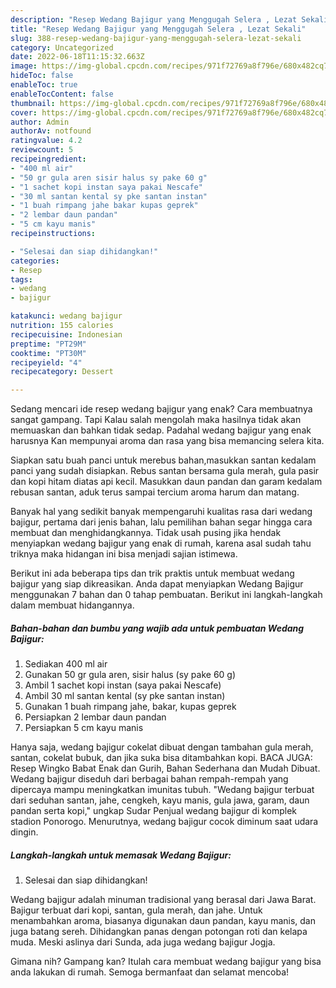 ```yaml
---
description: "Resep Wedang Bajigur yang Menggugah Selera , Lezat Sekali"
title: "Resep Wedang Bajigur yang Menggugah Selera , Lezat Sekali"
slug: 388-resep-wedang-bajigur-yang-menggugah-selera-lezat-sekali
category: Uncategorized
date: 2022-06-18T11:15:32.663Z
image: https://img-global.cpcdn.com/recipes/971f72769a8f796e/680x482cq70/wedang-bajigur-foto-resep-utama.jpg
hideToc: false
enableToc: true
enableTocContent: false
thumbnail: https://img-global.cpcdn.com/recipes/971f72769a8f796e/680x482cq70/wedang-bajigur-foto-resep-utama.jpg
cover: https://img-global.cpcdn.com/recipes/971f72769a8f796e/680x482cq70/wedang-bajigur-foto-resep-utama.jpg
author: Admin
authorAv: notfound
ratingvalue: 4.2
reviewcount: 5
recipeingredient:
- "400 ml air"
- "50 gr gula aren sisir halus sy pake 60 g"
- "1 sachet kopi instan saya pakai Nescafe"
- "30 ml santan kental sy pke santan instan"
- "1 buah rimpang jahe bakar kupas geprek"
- "2 lembar daun pandan"
- "5 cm kayu manis"
recipeinstructions:

- "Selesai dan siap dihidangkan!"
categories:
- Resep
tags:
- wedang
- bajigur

katakunci: wedang bajigur 
nutrition: 155 calories
recipecuisine: Indonesian
preptime: "PT29M"
cooktime: "PT30M"
recipeyield: "4"
recipecategory: Dessert

---
```



Sedang mencari ide resep wedang bajigur yang enak? Cara membuatnya sangat gampang. Tapi Kalau salah mengolah maka hasilnya tidak akan memuaskan dan bahkan tidak sedap. Padahal wedang bajigur yang enak harusnya Kan mempunyai aroma dan rasa yang bisa memancing selera kita.


Siapkan satu buah panci untuk merebus bahan,masukkan santan kedalam panci yang sudah disiapkan. Rebus santan bersama gula merah, gula pasir dan kopi hitam diatas api kecil. Masukkan daun pandan dan garam kedalam rebusan santan, aduk terus sampai tercium aroma harum dan matang.

Banyak hal yang sedikit banyak mempengaruhi kualitas rasa dari wedang bajigur, pertama dari jenis bahan, lalu pemilihan bahan segar hingga cara membuat dan menghidangkannya. Tidak usah pusing jika hendak menyiapkan wedang bajigur yang enak di rumah, karena asal sudah tahu triknya maka hidangan ini bisa menjadi sajian istimewa.


Berikut ini ada beberapa tips dan trik praktis untuk membuat wedang bajigur yang siap dikreasikan. Anda dapat menyiapkan Wedang Bajigur menggunakan 7 bahan dan 0 tahap pembuatan. Berikut ini langkah-langkah dalam membuat hidangannya.

<!--inarticleads1-->

##### Bahan-bahan dan bumbu yang wajib ada untuk pembuatan Wedang Bajigur:

1. Sediakan 400 ml air
1. Gunakan 50 gr gula aren, sisir halus (sy pake 60 g)
1. Ambil 1 sachet kopi instan (saya pakai Nescafe)
1. Ambil 30 ml santan kental (sy pke santan instan)
1. Gunakan 1 buah rimpang jahe, bakar, kupas geprek
1. Persiapkan 2 lembar daun pandan
1. Persiapkan 5 cm kayu manis


Hanya saja, wedang bajigur cokelat dibuat dengan tambahan gula merah, santan, cokelat bubuk, dan jika suka bisa ditambahkan kopi. BACA JUGA: Resep Wingko Babat Enak dan Gurih, Bahan Sederhana dan Mudah Dibuat. Wedang bajigur diseduh dari berbagai bahan rempah-rempah yang dipercaya mampu meningkatkan imunitas tubuh. &#34;Wedang bajigur terbuat dari seduhan santan, jahe, cengkeh, kayu manis, gula jawa, garam, daun pandan serta kopi,&#34; ungkap Sudar Penjual wedang bajigur di komplek stadion Ponorogo. Menurutnya, wedang bajigur cocok diminum saat udara dingin. 

<!--inarticleads2-->

##### Langkah-langkah untuk memasak Wedang Bajigur:


1. Selesai dan siap dihidangkan!

Wedang bajigur adalah minuman tradisional yang berasal dari Jawa Barat. Bajigur terbuat dari kopi, santan, gula merah, dan jahe. Untuk menambahkan aroma, biasanya digunakan daun pandan, kayu manis, dan juga batang sereh. Dihidangkan panas dengan potongan roti dan kelapa muda. Meski aslinya dari Sunda, ada juga wedang bajigur Jogja. 

Gimana nih? Gampang kan? Itulah cara membuat wedang bajigur yang bisa anda lakukan di rumah. Semoga bermanfaat dan selamat mencoba!
